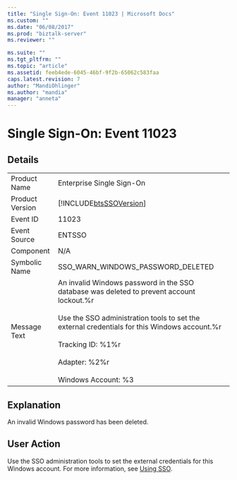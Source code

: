 ```yaml
---
title: "Single Sign-On: Event 11023 | Microsoft Docs"
ms.custom: ""
ms.date: "06/08/2017"
ms.prod: "biztalk-server"
ms.reviewer: ""

ms.suite: ""
ms.tgt_pltfrm: ""
ms.topic: "article"
ms.assetid: feeb4ede-6045-46bf-9f2b-65062c583faa
caps.latest.revision: 7
author: "MandiOhlinger"
ms.author: "mandia"
manager: "anneta"
---
```

# Single Sign-On: Event 11023
## Details  
  
|||  
|-|-|  
|Product Name|Enterprise Single Sign-On|  
|Product Version|[!INCLUDE[btsSSOVersion](../includes/btsssoversion-md.md)]|  
|Event ID|11023|  
|Event Source|ENTSSO|  
|Component|N/A|  
|Symbolic Name|SSO_WARN_WINDOWS_PASSWORD_DELETED|  
|Message Text|An invalid Windows password in the SSO database was deleted to prevent account lockout.%r<br /><br /> Use the SSO administration tools to set the external credentials for this Windows account.%r<br /><br /> Tracking ID: %1%r<br /><br /> Adapter: %2%r<br /><br /> Windows Account: %3|  
  
## Explanation  
 An invalid Windows password has been deleted.  
  
## User Action  
 Use the SSO administration tools to set the external credentials for this Windows account. For more information, see [Using SSO](../core/using-sso.md).